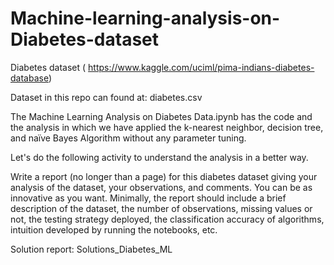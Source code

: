 # Machine-learning-analysis-on-Diabetes-dataset

Diabetes dataset ( https://www.kaggle.com/uciml/pima-indians-diabetes-database)

Dataset in this repo can found at: diabetes.csv

The Machine Learning Analysis on Diabetes Data.ipynb has the code and the analysis in which we have applied the k-nearest neighbor, decision tree, and naïve Bayes Algorithm without any parameter tuning.

Let's do the following activity to understand the analysis in a better way.

Write a report (no longer than a page) for this diabetes dataset giving your analysis of the dataset, your observations, and comments. You can be as innovative as you want. Minimally, the report should include a brief description of the dataset, the number of observations, missing values or not, the testing strategy deployed, the classification accuracy of algorithms, intuition developed by running the notebooks, etc.

Solution report: Solutions_Diabetes_ML
